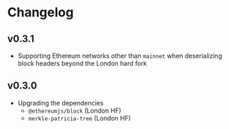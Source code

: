 # Changelog

## v0.3.1

- Supporting Ethereum networks other than `mainnet` when deserializing block headers beyond the London hard fork

## v0.3.0

- Upgrading the dependencies
  - `@ethereumjs/block` (London HF)
  - `merkle-patricia-tree` (London HF)
